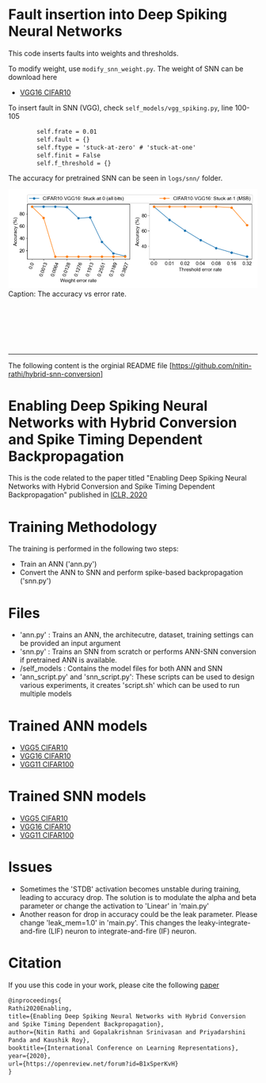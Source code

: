 # Fault insertion into Deep Spiking Neural Networks

This code inserts faults into weights and thresholds.

To modify weight, use `modify_snn_weight.py`. The weight of SNN can be download here
* [VGG16 CIFAR10](https://purdue0-my.sharepoint.com/:u:/g/personal/rathi2_purdue_edu/EbRwkK0yO-lEjnN2Is2rGhwBtFEeO5WZG0JtWl_107sqvg?e=gBQUwo)

To insert fault in SNN (VGG), check `self_models/vgg_spiking.py`, line 100-105

```
		self.frate = 0.01
		self.fault = {}
		self.ftype = 'stuck-at-zero' # 'stuck-at-one'
		self.finit = False
		self.f_threshold = {}
```

The accuracy for pretrained SNN can be seen in ``logs/snn/`` folder.

![alt text](Accuracy.png "Overall accuracy")
Caption: The accuracy vs error rate.

<br><br><br><br><br>

---

The following content is the orginial README file
[https://github.com/nitin-rathi/hybrid-snn-conversion]



# Enabling Deep Spiking Neural Networks with Hybrid Conversion and Spike Timing Dependent Backpropagation

This is the code related to the paper titled "Enabling Deep Spiking Neural Networks with Hybrid Conversion and Spike Timing Dependent Backpropagation" published in [ICLR, 2020](https://openreview.net/forum?id=B1xSperKvH)

# Training Methodology
The training is performed in the following two steps:
* Train an ANN ('ann.py')
* Convert the ANN to SNN and perform spike-based backpropagation ('snn.py')
# Files
* 'ann.py' : Trains an ANN, the architecutre, dataset, training settings can be provided an input argument
* 'snn.py' : Trains an SNN from scratch or performs ANN-SNN conversion if pretrained ANN is available.
* /self_models : Contains the model files for both ANN and SNN
* 'ann_script.py' and 'snn_script.py': These scripts can be used to design various experiments, it creates 'script.sh' which can be used to run multiple models
# Trained ANN models
* [VGG5 CIFAR10](https://purdue0-my.sharepoint.com/:u:/g/personal/rathi2_purdue_edu/EeRnXta_mUlAspqjAYoRV_kB-7MFWCFg2dr1QkClhP1QZw?e=b0N6fu)
* [VGG16 CIFAR10](https://purdue0-my.sharepoint.com/:u:/g/personal/rathi2_purdue_edu/EVQNuuHVX7xKppDaS_eEFRgBsgoMdjfF-IA7CQz_NV8YDA?e=nCVd2a)
* [VGG11 CIFAR100](https://purdue0-my.sharepoint.com/:u:/g/personal/rathi2_purdue_edu/EeiWohdj0dNLp1rw0CxZ9AEBMwoFVyllUBVzf6AzY5pzUg?e=G3u8gT)

# Trained SNN models
* [VGG5 CIFAR10](https://purdue0-my.sharepoint.com/:u:/g/personal/rathi2_purdue_edu/EdT_NJNpyhtKtVkAz28F8-kBv0jPwuAFfJ_5jwqgMHRzAQ?e=yVAMZY)
* [VGG16 CIFAR10](https://purdue0-my.sharepoint.com/:u:/g/personal/rathi2_purdue_edu/EbRwkK0yO-lEjnN2Is2rGhwBtFEeO5WZG0JtWl_107sqvg?e=gBQUwo)
* [VGG11 CIFAR100](https://purdue0-my.sharepoint.com/:u:/g/personal/rathi2_purdue_edu/EeJz41FHZVpCvL6yZqWJtyIB3wRcUsnudsPp7QYiWPpH5w?e=gh74Vo)

# Issues
* Sometimes the 'STDB' activation becomes unstable during training, leading to accuracy drop. The solution is to modulate the alpha and beta parameter or change the activation to 'Linear' in 'main.py'
* Another reason for drop in accuracy could be the leak parameter. Please change 'leak_mem=1.0' in 'main.py'. This changes the leaky-integrate-and-fire (LIF) neuron to integrate-and-fire (IF) neuron.

# Citation
If you use this code in your work, please cite the following [paper](https://openreview.net/forum?id=B1xSperKvH)
```
@inproceedings{
Rathi2020Enabling,
title={Enabling Deep Spiking Neural Networks with Hybrid Conversion and Spike Timing Dependent Backpropagation},
author={Nitin Rathi and Gopalakrishnan Srinivasan and Priyadarshini Panda and Kaushik Roy},
booktitle={International Conference on Learning Representations},
year={2020},
url={https://openreview.net/forum?id=B1xSperKvH}
}
```

